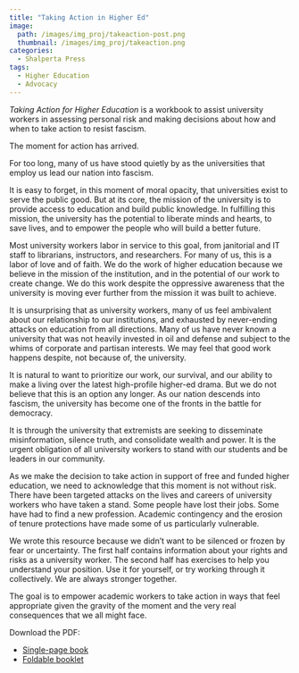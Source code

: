 ```yaml
---
title: "Taking Action in Higher Ed"
image: 
  path: /images/img_proj/takeaction-post.png
  thumbnail: /images/img_proj/takeaction.png
categories:
  - Shalperta Press
tags:
  - Higher Education
  - Advocacy
---
```


*Taking Action for Higher Education* is a workbook to assist university workers in assessing personal risk and making decisions about how and when to take action to resist fascism.

The moment for action has arrived.

For too long, many of us have stood quietly by as the universities that employ us lead our nation into fascism.

It is easy to forget, in this moment of moral opacity, that universities exist to serve the public good. But at its core, the mission of the university is to provide access to education and build public knowledge. In fulfilling this mission, the university has the potential to liberate minds and hearts, to save lives, and to empower the people who will build a better future.

Most university workers labor in service to this goal, from janitorial and IT staff to librarians, instructors, and researchers. For many of us, this is a labor of love and of faith. We do the work of higher education because we believe in the mission of the institution, and in the potential of our work to create change. We do this work despite the oppressive awareness that the university is moving ever further from the mission it was built to achieve.

It is unsurprising that as university workers, many of us feel ambivalent about our relationship to our institutions, and exhausted by never-ending attacks on education from all directions. Many of us have never known a university that was not heavily invested in oil and defense and subject to the whims of corporate and partisan interests. We may feel that good work happens despite, not because of, the university.

It is natural to want to prioritize our work, our survival, and our ability to make a living over the latest high-profile higher-ed drama. But we do not believe that this is an option any longer. As our nation descends into fascism, the university has become one of the fronts in the battle for democracy. 

It is through the university that extremists are seeking to disseminate misinformation, silence truth, and consolidate wealth and power. It is the urgent obligation of all university workers to stand with our students and be leaders in our community.

As we make the decision to take action in support of free and funded higher education, we need to acknowledge that this moment is not without risk. There have been targeted attacks on the lives and careers of university workers who have taken a stand. Some people have lost their jobs. Some have had to find a new profession. Academic contingency and the erosion of tenure protections have made some of us particularly vulnerable.

We wrote this resource because we didn’t want to be silenced or frozen by fear or uncertainty. The first half contains information about your rights and risks as a university worker. The second half has exercises to help you understand your position. Use it for yourself, or try working through it collectively. We are always stronger together.

The goal is to empower academic workers to take action in ways that feel appropriate given the gravity of the moment and the very real consequences that we all might face.



Download the PDF:
* [Single-page book](/pdf/TakingActionHE_2025.pdf)
* [Foldable booklet](/pdf/TakingActionHE_2025_print.pdf)